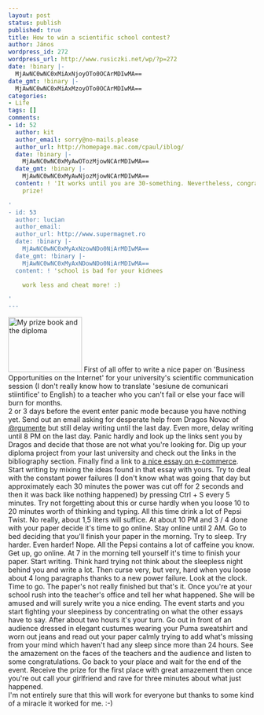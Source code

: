 ```yaml
---
layout: post
status: publish
published: true
title: How to win a scientific school contest?
author: János
wordpress_id: 272
wordpress_url: http://www.rusiczki.net/wp/?p=272
date: !binary |-
  MjAwNC0wNC0xMiAxNjoyOTo0OCArMDIwMA==
date_gmt: !binary |-
  MjAwNC0wNC0xMiAxMzoyOTo0OCArMDIwMA==
categories:
- Life
tags: []
comments:
- id: 52
  author: kit
  author_email: sorry@no-mails.please
  author_url: http://homepage.mac.com/cpaul/iblog/
  date: !binary |-
    MjAwNC0wNC0xMyAwOTozMjowNCArMDIwMA==
  date_gmt: !binary |-
    MjAwNC0wNC0xMyAwNjozMjowNCArMDIwMA==
  content: ! 'It works until you are 30-something. Nevertheless, congrats for the
    prize!

'
- id: 53
  author: lucian
  author_email: 
  author_url: http://www.supermagnet.ro
  date: !binary |-
    MjAwNC0wNC0xMyAxNzowNDo0NiArMDIwMA==
  date_gmt: !binary |-
    MjAwNC0wNC0xMyAxNDowNDo0NiArMDIwMA==
  content: ! 'school is bad for your kidnees

    work less and cheat more! :)

'
---
```

<p><img alt="My prize book and the diploma" src="http://www.rusiczki.net/blog/blogpics/manager_contra_curentului_diploma.jpg" width="150" height="112" border="0" class="postimage" /> First of all offer to write a nice paper on 'Business Opportunities on the Internet' for your university's scientific communication session (I don't really know how to translate 'sesiune de comunicari stiintifice' to English) to a teacher who you can't fail or else your face will burn for months.<br />
2 or 3 days before the event enter panic mode because you have nothing yet. Send out an email asking for desperate help from Dragos Novac of <a href="http://www.argumente.ro">@rgumente</a> but still delay writing until the last day. Even more, delay writing until 8 PM on the last day. Panic hardly and look up the links sent you by Dragos and decide that those are not what you're looking for. Dig up your diploma project from your last university and check out the links in the bibliography section. Finally find a link to <a href="http://www.philosophe.com/commerce/ecommerce.html">a nice essay on e-commerce</a>. Start writing by mixing the ideas found in that essay with yours. Try to deal with the constant power failures (I don't know what was going that day but approximately each 30 minutes the power was cut off for 2 seconds and then it was back like nothing happened) by pressing Ctrl + S every 5 minutes. Try not forgetting about this or curse hardly when you loose 10 to 20 minutes worth of thinking and typing. All this time drink a lot of Pepsi Twist. No really, about 1,5 liters will suffice. At about 10 PM and 3 / 4 done with your paper decide it's time to go online. Stay online until 2 AM. Go to bed deciding that you'll finish your paper in the morning. Try to sleep. Try harder. Even harder! Nope. All the Pepsi contains a lot of caffeine you know. Get up, go online. At 7 in the morning tell yourself it's time to finish your paper. Start writing. Think hard trying not think about the sleepless night behind you and write a lot. Then curse very, but very, hard when you loose about 4 long paragraphs thanks to a new power failure. Look at the clock. Time to go. The paper's not really finished but that's it. Once you're at your school rush into the teacher's office and tell her what happened. She will be amused and will surely write you a nice ending. The event starts and you start fighting your sleepiness by concentrating on what the other essays have to say. After about two hours it's your turn. Go out in front of an audience dressed in elegant custumes wearing your Puma sweatshirt and worn out jeans and read out your paper calmly trying to add what's missing from your mind which haven't had any sleep since more than 24 hours. See the amazement on the faces of the teachers and the audience and listen to some congratulations. Go back to your place and wait for the end of the event. Receive the prize for the first place with great amazement then once you're out call your girlfriend and rave for three minutes about what just happened.<br />
I'm not entirely sure that this will work for everyone but thanks to some kind of a miracle it worked for me. :-)</p>
